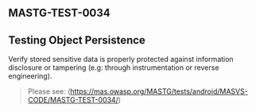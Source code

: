 ##  MASTG-TEST-0034

## Testing Object Persistence

Verify stored sensitive data is properly protected against information disclosure or tampering (e.g: through instrumentation or reverse engineering).

> Please see: (https://mas.owasp.org/MASTG/tests/android/MASVS-CODE/MASTG-TEST-0034/)